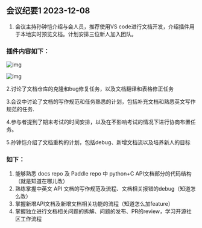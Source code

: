 ## 会议纪要1 2023-12-08

1. 会议主持孙钟恺介绍与会人员，推荐使用VS code进行文档开发，介绍插件用于本地实时预览文档。计划安排三位新人加入团队。

### 插件内容如下：

![img](file:///C:\Users\焦耳\AppData\Local\Temp\ksohtml33588\wps1.jpg) 

![img](file:///C:\Users\焦耳\AppData\Local\Temp\ksohtml33588\wps2.jpg) 

2.讨论了文档仓库的克隆和bug修复任务，以及文档翻译和表格修正任务

3.会议中讨论了文档的写作规范和任务熟悉的计划，包括补充文档和熟悉英文写作规范的任务.

4.参与者提到了期末考试的时间安排，以及在不影响考试的情况下进行协商布置任务。

5.孙钟恺介绍了文档重构的计划，包括debug、新增文档流以及培养新人的目标

### 如下：

1. 能够熟悉 docs repo 及 Paddle repo 中 python+C API文档部分的代码结构（就是知道在哪儿改）
2. 熟练掌握中英文 API 文档的写作规范及流程、文档相关报错的debug（知道怎么改）
3. 掌握新增API文档及新增文档相关功能的流程（知道怎么加feature）
4. 掌握独立进行文档相关问题的拆解、问题的发布、PR的review，学习开源社区工作流程

 